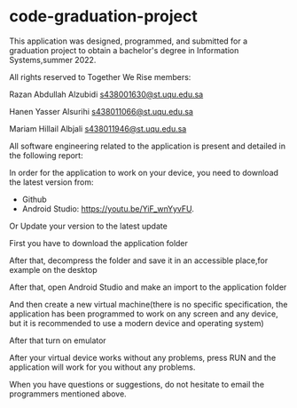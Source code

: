 # code-graduation-project
This application was designed, programmed, and submitted for a graduation project to obtain a bachelor's degree in Information Systems,summer 2022.

All rights reserved to Together We Rise members:

Razan Abdullah Alzubidi s438001630@st.uqu.edu.sa

Hanen Yasser Alsurihi     s438011066@st.uqu.edu.sa 

Mariam Hillail Albjali        s438011946@st.uqu.edu.sa

All software engineering related to the application is present and detailed in the following report:

In order for the application to work on your device, you need to download the latest version from:
- Github
- Android Studio: https://youtu.be/YiF_wnYyvFU.

Or Update your version to the latest update

 First you have to download the application folder

After that, decompress the folder and save it in an accessible place,for example on the desktop

After that, open Android Studio and make an import to the application folder

And then create a new virtual machine(there is no specific specification, the application has been programmed to work on any screen and any device, but it is recommended to use a modern device and operating system)

After that turn on emulator

After your virtual device works without any problems, press RUN and the application will work for you without any problems.

When you have questions or suggestions, do not hesitate to email the programmers mentioned above.
